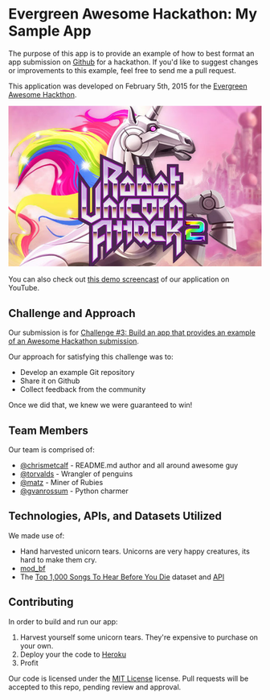 # Evergreen Awesome Hackathon: My Sample App

The purpose of this app is to provide an example of how to best format an app submission on [Github](http://github.com) for a hackathon. If you'd like to suggest changes or improvements to this example, feel free to send me a pull request.

This application was developed on February 5th, 2015 for the [Evergreen Awesome Hackthon](http://example.com/this-goes-nowhere).

![Isn't our app beautiful?!](screenshot.jpg)

You can also check out [this demo screencast](https://www.youtube.com/watch?v=dQw4w9WgXcQ) of our application on YouTube.

## Challenge and Approach

Our submission is for [Challenge #3: Build an app that provides an example of an Awesome Hackathon submission](http://example.com/this-also-goes-nowhere).

Our approach for satisfying this challenge was to:

- Develop an example Git repository
- Share it on Github
- Collect feedback from the community

Once we did that, we knew we were guaranteed to win!

## Team Members

Our team is comprised of:

- [@chrismetcalf](http://github.com/chrismetcalf) - README.md author and all around awesome guy
- [@torvalds](http://github.com/torvalds) - Wrangler of penguins
- [@matz](http://github.com/matz) - Miner of Rubies
- [@gvanrossum](http://github.com/gvanrossum) - Python charmer

## Technologies, APIs, and Datasets Utilized

We made use of:

- Hand harvested unicorn tears. Unicorns are very happy creatures, its hard to make them cry.
- [mod_bf](http://modbf.sourceforge.net/)
- The [Top 1,000 Songs To Hear Before You Die](https://opendata.socrata.com/Fun/Top-1-000-Songs-To-Hear-Before-You-Die/ed74-c6ni) dataset and [API](http://dev.socrata.com/foundry/#/opendata.socrata.com/ed74-c6ni)

## Contributing

In order to build and run our app:

1. Harvest yourself some unicorn tears. They're expensive to purchase on your own.
2. Deploy your the code to [Heroku](http://heroku.com)
3. Profit

Our code is licensed under the [MIT License](LICENSE.md) license. Pull requests will be accepted to this repo, pending review and approval.
